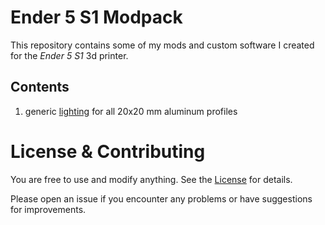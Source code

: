 # Ender 5 S1 Modpack

This repository contains some of my mods and custom software I created for the _Ender 5 S1_ 3d printer.

## Contents

1. generic [lighting](./Lighting/v1/README.md) for all 20x20 mm aluminum profiles

# License & Contributing

You are free to use and modify anything. See the [License](LICENSE) for details.

Please open an issue if you encounter any problems or have suggestions for improvements.
